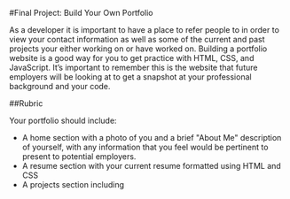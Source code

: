 #Final Project: Build Your Own Portfolio

As a developer it is important to have a place to refer people to in order to view your contact information as well as some of the current and past projects your either working on or have worked on. Building a portfolio website is a good way for you to get practice with HTML, CSS, and JavaScript. It’s important to remember this is the website that future employers will be looking at to get a snapshot at your professional background and your code.

##Rubric

Your portfolio should include:

- A home section with a photo of you and a brief "About Me" description of yourself, with any information that you feel would be pertinent to present to potential employers.
- A resume section with your current resume formatted using HTML and CSS
- A projects section including
